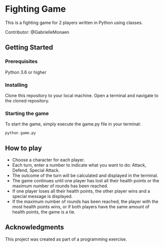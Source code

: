 # Fighting Game
This is a fighting game for 2 players written in Python using classes.

Contributor: @GabrielleMonaen

## Getting Started

### Prerequisites
Python 3.6 or higher

### Installing
Clone this repository to your local machine.
Open a terminal and navigate to the cloned repository.

### Starting the game
To start the game, simply execute the game.py file in your terminal:
```
python game.py
```

## How to play

- Choose a character for each player.
- Each turn, enter a number to indicate what you want to do: Attack, Defend, Special Attack.
- The outcome of the turn will be calculated and displayed in the terminal.
- The game continues until one player has lost all their health points or the maximum number of rounds has been reached.
- If one player loses all their health points, the other player wins and a special message is displayed.
- If the maximum number of rounds has been reached, the player with the most health points wins, or if both players have the same amount of health points, the game is a tie.

## Acknowledgments
This project was created as part of a programming exercise.